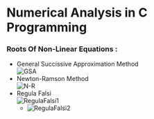 # Numerical Analysis in C Programming
### Roots Of Non-Linear Equations :
   * General Succissive Approximation Method </br>
   ![GSA](https://user-images.githubusercontent.com/62079690/99472487-61830b80-2951-11eb-996b-126d7424921e.PNG)</br>
   * Newton-Ramson Method </br>
   ![N-R](https://user-images.githubusercontent.com/62079690/99472810-10274c00-2952-11eb-926f-8033388aabe4.PNG)</br>
   * Regula Falsi </br>
      ![RegulaFalsi1](https://user-images.githubusercontent.com/62079690/99473072-8461ef80-2952-11eb-9607-bec3606b18f5.PNG) 
      * ![RegulaFalsi2](https://user-images.githubusercontent.com/62079690/99473071-8461ef80-2952-11eb-9a5c-305691c5b063.PNG) </br>

        

